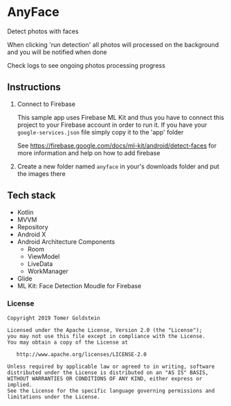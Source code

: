 # AnyFace
Detect photos with faces

When clicking 'run detection' all photos will processed on the background and you will be notified when done

Check logs to see ongoing photos processing progress 

## Instructions
1. Connect to Firebase

    This sample app uses Firebase ML Kit and thus you have to connect this project to your Firebase account in order to run it.
    If you have your `google-services.json` file simply copy it to the 'app' folder

    See https://firebase.google.com/docs/ml-kit/android/detect-faces for more information and help on how to add firebase

2. Create a new folder named `anyface` in your's downloads folder and put the images there 


## Tech stack
* Kotlin
* MVVM
* Repository
* Android X
* Android Architecture Components
    * Room
    * ViewModel
    * LiveData
    * WorkManager
* Glide
* ML Kit: Face Detection Moudle for Firebase

### License
```
Copyright 2019 Tomer Goldstein

Licensed under the Apache License, Version 2.0 (the "License");
you may not use this file except in compliance with the License.
You may obtain a copy of the License at

   http://www.apache.org/licenses/LICENSE-2.0

Unless required by applicable law or agreed to in writing, software
distributed under the License is distributed on an "AS IS" BASIS,
WITHOUT WARRANTIES OR CONDITIONS OF ANY KIND, either express or implied.
See the License for the specific language governing permissions and
limitations under the License.
```



